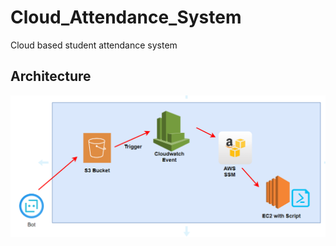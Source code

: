 # Cloud_Attendance_System
Cloud based student attendance system

Architecture
---------------

![alt text](https://github.com/kujalk/Auto_S3_Download_EC2/blob/main/Architecture.PNG)

